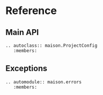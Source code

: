 # Reference

## Main API

```{eval-rst}
.. autoclass:: maison.ProjectConfig
   :members:
```

## Exceptions

```{eval-rst}
.. automodule:: maison.errors
   :members:
```
